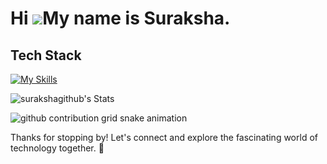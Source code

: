 Hi ![](https://user-images.githubusercontent.com/18350557/176309783-0785949b-9127-417c-8b55-ab5a4333674e.gif)My name is Suraksha.
=======================================================================================================================================

## Tech Stack
[![My Skills](https://skillicons.dev/icons?i=html,css,js,typescript,react,php)](https://skillicons.dev)

![surakshagithub's Stats](https://github-readme-stats.vercel.app/api?username=surakshagithub&theme=vue-dark&show_icons=true&hide_border=true&count_private=true)

<picture>
  <source media="(prefers-color-scheme: dark)" srcset="https://raw.githubusercontent.com/USERNAME/USERNAME/output/github-contribution-grid-snake-dark.svg">
  <source media="(prefers-color-scheme: light)" srcset="https://raw.githubusercontent.com/USERNAME/USERNAME/output/github-contribution-grid-snake.svg">
  <img alt="github contribution grid snake animation" src="https://raw.githubusercontent.com/USERNAME/USERNAME/output/github-contribution-grid-snake.svg">
</picture>


Thanks for stopping by! Let's connect and explore the fascinating world of technology together. :rocket:
